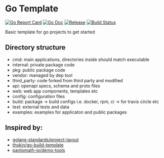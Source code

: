 # Go Template
[![Go Report Card](https://goreportcard.com/badge/github.com/golang-standards/project-layout?style=flat-square)](https://goreportcard.com/report/github.com/golang-standards/project-layout)
[![Go Doc](https://img.shields.io/badge/godoc-reference-blue.svg?style=flat-square)](http://godoc.org/github.com/golang-standards/project-layout)
[![Release](https://img.shields.io/github/release/golang-standards/project-layout.svg?style=flat-square)](https://github.com/golang-standards/project-layout/releases/latest)
[![Build Status](https://travis-ci.org/yagnik/go-template.svg?branch=master)](https://travis-ci.org/yagnik/go-template)


Basic template for go projects to get started

## Directory structure
- cmd: main applications, directories inside should match executable
- internal: private package code
- pkg: public package code
- vendor: managed by dep tool
- third_party: code forked from third party and modified
- api: openapi specs, schema and proto files
- web: web app components, templates etc
- config: configuration files
- build: package -> build configs i.e. docker, rpm, ci -> for travis circle etc
- test: external tests and data
- examples: examples for applicaton and public packages

## Inspired by: 
- [golang-standards/project-layout](https://github.com/golang-standards/project-layout)
- [thokin/go-build-template](https://github.com/thockin/go-build-template)
- [pantomath-io/demo-tools](https://gitlab.com/pantomath-io/demo-tools/blob)

